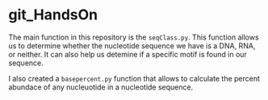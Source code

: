 # git_HandsOn
The main function in this repository is the `seqClass.py`. 
This function allows us to determine whether the nucleotide sequence we have is a DNA, RNA, or neither.
It can also help us detemine if a specific motif is found in our sequence. 

I also created a `basepercent.py` function that allows to calculate the percent abundace of any nucleuotide in a nucleotide sequence. 
